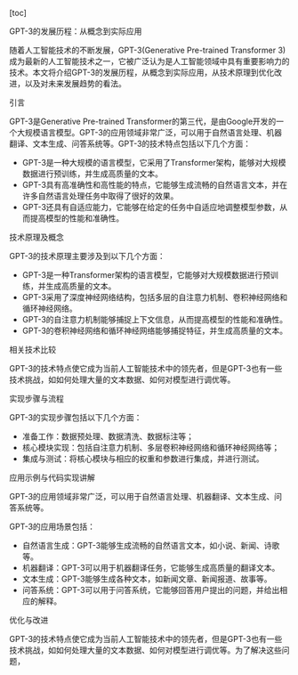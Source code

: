 
[toc]                    
                
                
GPT-3的发展历程：从概念到实际应用

随着人工智能技术的不断发展，GPT-3(Generative Pre-trained Transformer 3)成为最新的人工智能技术之一，它被广泛认为是人工智能领域中具有重要影响力的技术。本文将介绍GPT-3的发展历程，从概念到实际应用，从技术原理到优化改进，以及对未来发展趋势的看法。

引言

GPT-3是Generative Pre-trained Transformer的第三代，是由Google开发的一个大规模语言模型。GPT-3的应用领域非常广泛，可以用于自然语言处理、机器翻译、文本生成、问答系统等。GPT-3的技术特点包括以下几个方面：

- GPT-3是一种大规模的语言模型，它采用了Transformer架构，能够对大规模数据进行预训练，并生成高质量的文本。
- GPT-3具有高准确性和高性能的特点，它能够生成流畅的自然语言文本，并在许多自然语言处理任务中取得了很好的效果。
- GPT-3还具有自适应能力，它能够在给定的任务中自适应地调整模型参数，从而提高模型的性能和准确性。

技术原理及概念

GPT-3的技术原理主要涉及到以下几个方面：

- GPT-3是一种Transformer架构的语言模型，它能够对大规模数据进行预训练，并生成高质量的文本。
- GPT-3采用了深度神经网络结构，包括多层的自注意力机制、卷积神经网络和循环神经网络。
- GPT-3的自注意力机制能够捕捉上下文信息，从而提高模型的性能和准确性。
- GPT-3的卷积神经网络和循环神经网络能够捕捉特征，并生成高质量的文本。

相关技术比较

GPT-3的技术特点使它成为当前人工智能技术中的领先者，但是GPT-3也有一些技术挑战，如如何处理大量的文本数据、如何对模型进行调优等。

实现步骤与流程

GPT-3的实现步骤包括以下几个方面：

- 准备工作：数据预处理、数据清洗、数据标注等；
- 核心模块实现：包括自注意力机制、多层卷积神经网络和循环神经网络等；
- 集成与测试：将核心模块与相应的权重和参数进行集成，并进行测试。

应用示例与代码实现讲解

GPT-3的应用领域非常广泛，可以用于自然语言处理、机器翻译、文本生成、问答系统等。

GPT-3的应用场景包括：

- 自然语言生成：GPT-3能够生成流畅的自然语言文本，如小说、新闻、诗歌等。
- 机器翻译：GPT-3可以用于机器翻译任务，它能够生成高质量的翻译文本。
- 文本生成：GPT-3能够生成各种文本，如新闻文章、新闻报道、故事等。
- 问答系统：GPT-3可以用于问答系统，它能够回答用户提出的问题，并给出相应的解释。

优化与改进

GPT-3的技术特点使它成为当前人工智能技术中的领先者，但是GPT-3也有一些技术挑战，如如何处理大量的文本数据、如何对模型进行调优等。为了解决这些问题，

